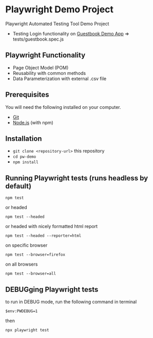 # Playwright Demo Project

Playwright Automated Testing Tool Demo Project
* Testing Login functionality on [Guestbook Demo App](https://testautomationpro.com/aut/) => tests/guestbook.spec.js

## Playwright Functionality
* Page Object Model (POM)
* Reusability with common methods
* Data Parameterization with external .csv file

## Prerequisites

You will need the following installed on your computer.

* [Git](https://git-scm.com/)
* [Node.js](https://nodejs.org/) (with npm)


## Installation

* `git clone <repository-url>` this repository
* `cd pw-demo`
* `npm install`

## Running Playwright tests (runs headless by default)
```
npm test
```
or headed
```
npm test --headed
```
or headed with nicely formatted html report
```
npm test --headed --reporter=html
```
on specific browser
```
npm test --browser=firefox
```
on all browsers
```
npm test --browser=all
```

## DEBUGging Playwright tests
to run in DEBUG mode, run the following command in terminal

``` 
$env:PWDEBUG=1
```
then
```
npx playwright test
```
